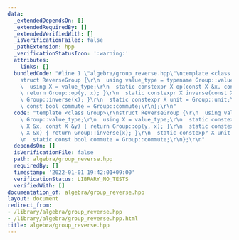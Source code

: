 ```yaml
---
data:
  _extendedDependsOn: []
  _extendedRequiredBy: []
  _extendedVerifiedWith: []
  _isVerificationFailed: false
  _pathExtension: hpp
  _verificationStatusIcon: ':warning:'
  attributes:
    links: []
  bundledCode: "#line 1 \"algebra/group_reverse.hpp\"\ntemplate <class Group>\r\n\
    struct ReverseGroup {\r\n  using value_type = typename Group::value_type;\r\n\
    \  using X = value_type;\r\n  static constexpr X op(const X &x, const X &y) {\
    \ return Group::op(y, x); }\r\n  static constexpr X inverse(const X &x) { return\
    \ Group::inverse(x); }\r\n  static constexpr X unit = Group::unit;\r\n  static\
    \ const bool commute = Group::commute;\r\n};\r\n"
  code: "template <class Group>\r\nstruct ReverseGroup {\r\n  using value_type = typename\
    \ Group::value_type;\r\n  using X = value_type;\r\n  static constexpr X op(const\
    \ X &x, const X &y) { return Group::op(y, x); }\r\n  static constexpr X inverse(const\
    \ X &x) { return Group::inverse(x); }\r\n  static constexpr X unit = Group::unit;\r\
    \n  static const bool commute = Group::commute;\r\n};\r\n"
  dependsOn: []
  isVerificationFile: false
  path: algebra/group_reverse.hpp
  requiredBy: []
  timestamp: '2022-01-01 19:42:01+09:00'
  verificationStatus: LIBRARY_NO_TESTS
  verifiedWith: []
documentation_of: algebra/group_reverse.hpp
layout: document
redirect_from:
- /library/algebra/group_reverse.hpp
- /library/algebra/group_reverse.hpp.html
title: algebra/group_reverse.hpp
---
```

